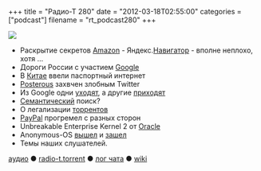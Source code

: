 +++
title = "Радио-Т 280"
date = "2012-03-18T02:55:00"
categories = ["podcast"]
filename = "rt_podcast280"
+++

![](https://radio-t.com/images/radio-t/rt280.jpg)

- Раскрытие секретов [Amazon](http://www.wired.com/wiredenterprise/2012/03/amazon-ec2/)
[
](http://cdn.radio-t.com/rt_podcast280.mp3)- Яндекс.[Навигатор](http://habrahabr.ru/blogs/yandex/139854/) - вполне неплохо, хотя ...
- Дороги России с участием [Google](http://habrahabr.ru/post/140022/#habracut)
- В [Китае](http://kp.ru/daily/25851.4/2820855/) ввели паспортный интернет
- [Posterous](http://www.engadget.com/2012/03/12/twitter-snatches-up-posterous/) захвчен злобным Twitter
- Из Google одни [уходят](http://habrahabr.ru/post/140070/#habracut), а другие [приходят](http://allthingsd.com/20120315/exclusive-kevin-rose-will-join-google/)
- [Семантический](http://www.readwriteweb.com/archives/google_semantic_search_bad_for_seo_good_for_you.php) поиск?
- O легализации [торрентов](http://habrahabr.ru/post/140080/)
- [PayPal](http://techcrunch.com/2012/03/15/paypal-here/) прогремел с разных сторон
- Unbreakable Enterprise Kernel 2 от [Oracle](http://www.opennet.ru/opennews/art.shtml?num=33344)
- Anonymous-OS [вышел](http://thenextweb.com/insider/2012/03/14/anonymous-has-just-released-its-own-operating-system-anonymous-os/?awesm=tnw.to_1DfA9) и [зашел](http://www.opennet.ru/opennews/art.shtml?num=33368)
- Темы наших слушателей.


[аудио](http://cdn.radio-t.com/rt_podcast280.mp3) ● [radio-t.torrent](http://cdn.radio-t.com/torrents/rt_podcast280.mp3.torrent) ● [лог чата](http://chat.radio-t.com/logs/radio-t-280.html) ● [wiki](http://wiki.radio-t.com/%D0%92%D1%8B%D0%BF%D1%83%D1%81%D0%BA_280)<audio src="http://cdn.radio-t.com/rt_podcast280.mp3" preload="none"></audio>